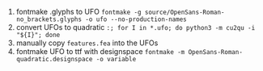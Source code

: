 1. fontmake .glyphs to UFO
	`fontmake -g source/OpenSans-Roman-no_brackets.glyphs -o ufo --no-production-names`
2. convert UFOs to quadratic
	`:; for I in *.ufo; do python3 -m cu2qu -i "${I}"; done`
3. manually copy `features.fea` into the UFOs
4. fontmake UFO to ttf with designspace
	`fontmake -m OpenSans-Roman-quadratic.designspace -o variable`
